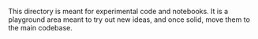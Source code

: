 This directory is meant for experimental code and notebooks.
It is a playground area meant to try out new ideas, and once solid,
move them to the main codebase.


